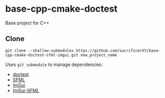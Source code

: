 # base-cpp-cmake-doctest
Base project for C++

## Clone
```
git clone --shallow-submodules https://github.com/sacrificerXY/base-cpp-cmake-doctest-sfml-imgui.git new_project_name
```

Uses `git submodule` to manage dependencies:
- [doctest](https://github.com/onqtam/doctest)
- [SFML](https://github.com/SFML/SFML)
- [ImGui](https://github.com/ocornut/imgui)
- [ImGui-SFML](https://github.com/eliasdaler/imgui-sfml)

